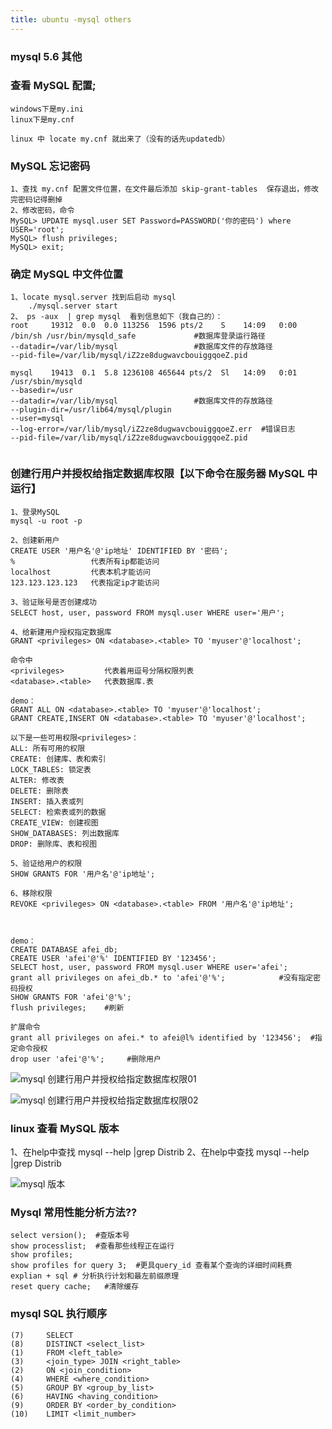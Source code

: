 ```yaml
---
title: ubuntu -mysql others
---
```

### mysql 5.6 其他

### 查看 MySQL 配置;

```
windows下是my.ini
linux下是my.cnf

linux 中 locate my.cnf 就出来了（没有的话先updatedb）
```

### MySQL 忘记密码

```
1、查找 my.cnf 配置文件位置，在文件最后添加 skip-grant-tables  保存退出，修改完密码记得删掉
2、修改密码，命令
MySQL> UPDATE mysql.user SET Password=PASSWORD('你的密码') where USER='root';
MySQL> flush privileges; 
MySQL> exit;
```

### 确定 MySQL 中文件位置

```
1、locate mysql.server 找到后启动 mysql
	./mysql.server start
2、 ps -aux  | grep mysql  看到信息如下（我自己的）：
root     19312  0.0  0.0 113256  1596 pts/2    S    14:09   0:00 
/bin/sh /usr/bin/mysqld_safe             #数据库登录运行路径
--datadir=/var/lib/mysql                 #数据库文件的存放路径
--pid-file=/var/lib/mysql/iZ2ze8dugwavcbouiggqoeZ.pid

mysql    19413  0.1  5.8 1236108 465644 pts/2  Sl   14:09   0:01 
/usr/sbin/mysqld 
--basedir=/usr 
--datadir=/var/lib/mysql                 #数据库文件的存放路径
--plugin-dir=/usr/lib64/mysql/plugin 
--user=mysql 
--log-error=/var/lib/mysql/iZ2ze8dugwavcbouiggqoeZ.err  #错误日志
--pid-file=/var/lib/mysql/iZ2ze8dugwavcbouiggqoeZ.pid


```

### 创建行用户并授权给指定数据库权限【以下命令在服务器 MySQL 中运行】

```
1、登录MySQL
mysql -u root -p

2、创建新用户
CREATE USER '用户名'@'ip地址' IDENTIFIED BY '密码'; 
%                 代表所有ip都能访问
localhost         代表本机才能访问
123.123.123.123   代表指定ip才能访问

3、验证账号是否创建成功
SELECT host, user, password FROM mysql.user WHERE user='用户';

4、给新建用户授权指定数据库
GRANT <privileges> ON <database>.<table> TO 'myuser'@'localhost';

命令中 
<privileges>         代表着用逗号分隔权限列表
<database>.<table>   代表数据库.表

demo：
GRANT ALL ON <database>.<table> TO 'myuser'@'localhost';
GRANT CREATE,INSERT ON <database>.<table> TO 'myuser'@'localhost';

以下是一些可用权限<privileges>：
ALL: 所有可用的权限
CREATE: 创建库、表和索引
LOCK_TABLES: 锁定表
ALTER: 修改表
DELETE: 删除表
INSERT: 插入表或列
SELECT: 检索表或列的数据
CREATE_VIEW: 创建视图
SHOW_DATABASES: 列出数据库
DROP: 删除库、表和视图

5、验证给用户的权限
SHOW GRANTS FOR '用户名'@'ip地址';

6、移除权限
REVOKE <privileges> ON <database>.<table> FROM '用户名'@'ip地址';



demo：
CREATE DATABASE afei_db;
CREATE USER 'afei'@'%' IDENTIFIED BY '123456';
SELECT host, user, password FROM mysql.user WHERE user='afei';
grant all privileges on afei_db.* to 'afei'@'%';            #没有指定密码授权
SHOW GRANTS FOR 'afei'@'%';
flush privileges;    #刷新

扩展命令
grant all privileges on afei.* to afei@l% identified by '123456';  #指定命令授权
drop user 'afei'@'%';     #删除用户
```

![mysql 创建行用户并授权给指定数据库权限01](/img/mysql/mysql_others/01.png "mysql 创建行用户并授权给指定数据库权限01")

![mysql 创建行用户并授权给指定数据库权限02](/img/mysql/mysql_others/01.png "mysql 创建行用户并授权给指定数据库权限02")

### linux 查看 MySQL 版本

1、在help中查找 mysql --help |grep Distrib
2、在help中查找 mysql --help |grep Distrib

![mysql 版本](/img/mysql/mysql_others/03.png "mysql 版本")

### Mysql 常用性能分析方法??

```
select version();  #查版本号
show processlist;  #查看那些线程正在运行
show profiles; 
show profiles for query 3;  #更具query_id 查看某个查询的详细时间耗费
explian + sql # 分析执行计划和最左前缀原理
reset query cache;   #清除缓存
```

### mysql  SQL 执行顺序

```
(7)     SELECT 
(8)     DISTINCT <select_list>
(1)     FROM <left_table>
(3)     <join_type> JOIN <right_table>
(2)     ON <join_condition>
(4)     WHERE <where_condition>
(5)     GROUP BY <group_by_list>
(6)     HAVING <having_condition>
(9)     ORDER BY <order_by_condition>
(10)    LIMIT <limit_number>
```





















